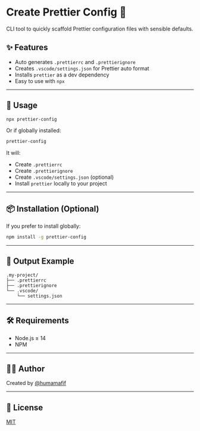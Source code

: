 # Create Prettier Config 🧼

CLI tool to quickly scaffold Prettier configuration files with sensible defaults.

## ✨ Features

- Auto generates `.prettierrc` and `.prettierignore`
- Creates `.vscode/settings.json` for Prettier auto format
- Installs `prettier` as a dev dependency
- Easy to use with `npx`

---

## 🚀 Usage

```bash
npx prettier-config
```

Or if globally installed:

```bash
prettier-config
```

It will:

- Create `.prettierrc`
- Create `.prettierignore`
- Create `.vscode/settings.json` (optional)
- Install `prettier` locally to your project

---

## 📦 Installation (Optional)

If you prefer to install globally:

```bash
npm install -g prettier-config
```

---

## 📁 Output Example

```
.my-project/
├── .prettierrc
├── .prettierignore
└── .vscode/
    └── settings.json
```

---

## 🛠 Requirements

- Node.js ≥ 14
- NPM

---

## 👨‍💻 Author

Created by [@humamafif](https://github.com/humamafif)

---
## 🧾 License

[MIT](./LICENSE)